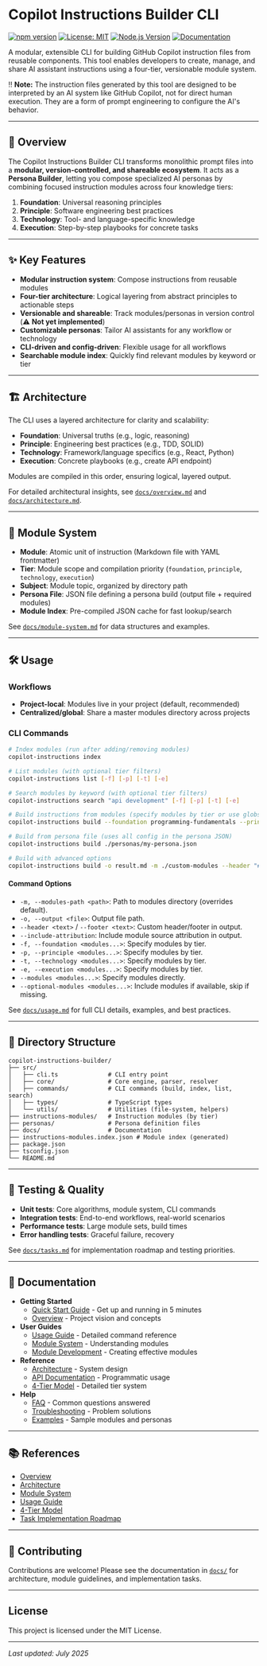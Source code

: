 # Copilot Instructions Builder CLI

[![npm version](https://img.shields.io/npm/v/copilot-instructions-builder.svg)](https://www.npmjs.com/package/copilot-instructions-builder)
[![License: MIT](https://img.shields.io/badge/License-MIT-yellow.svg)](https://opensource.org/licenses/MIT)
[![Node.js Version](https://img.shields.io/node/v/copilot-instructions-builder.svg)](https://nodejs.org)
[![Documentation](https://img.shields.io/badge/docs-available-brightgreen.svg)](./docs)

A modular, extensible CLI for building GitHub Copilot instruction files from reusable components. This tool enables developers to create, manage, and share AI assistant instructions using a four-tier, versionable module system.

‼️ **Note:** The instruction files generated by this tool are designed to be interpreted by an AI system like GitHub Copilot, not for direct human execution. They are a form of prompt engineering to configure the AI's behavior.

---

## 🚀 Overview

The Copilot Instructions Builder CLI transforms monolithic prompt files into a **modular, version-controlled, and shareable ecosystem**. It acts as a **Persona Builder**, letting you compose specialized AI personas by combining focused instruction modules across four knowledge tiers:

1. **Foundation**: Universal reasoning principles
2. **Principle**: Software engineering best practices
3. **Technology**: Tool- and language-specific knowledge
4. **Execution**: Step-by-step playbooks for concrete tasks

---

## ✨ Key Features

- **Modular instruction system**: Compose instructions from reusable modules
- **Four-tier architecture**: Logical layering from abstract principles to actionable steps
- **Versionable and shareable**: Track modules/personas in version control (⚠️ **Not yet implemented**)
- **Customizable personas**: Tailor AI assistants for any workflow or technology
- **CLI-driven and config-driven**: Flexible usage for all workflows
- **Searchable module index**: Quickly find relevant modules by keyword or tier

---

## 🏗️ Architecture

The CLI uses a layered architecture for clarity and scalability:

- **Foundation**: Universal truths (e.g., logic, reasoning)
- **Principle**: Engineering best practices (e.g., TDD, SOLID)
- **Technology**: Framework/language specifics (e.g., React, Python)
- **Execution**: Concrete playbooks (e.g., create API endpoint)

Modules are compiled in this order, ensuring logical, layered output.

For detailed architectural insights, see [`docs/overview.md`](docs/overview.md) and [`docs/architecture.md`](docs/architecture.md).

---

## 🧩 Module System

- **Module**: Atomic unit of instruction (Markdown file with YAML frontmatter)
- **Tier**: Module scope and compilation priority (`foundation`, `principle`, `technology`, `execution`)
- **Subject**: Module topic, organized by directory path
- **Persona File**: JSON file defining a persona build (output file + required modules)
- **Module Index**: Pre-compiled JSON cache for fast lookup/search

See [`docs/module-system.md`](docs/module-system.md) for data structures and examples.

---

## 🛠️ Usage

### Workflows

- **Project-local**: Modules live in your project (default, recommended)
- **Centralized/global**: Share a master modules directory across projects

### CLI Commands

```bash
# Index modules (run after adding/removing modules)
copilot-instructions index

# List modules (with optional tier filters)
copilot-instructions list [-f] [-p] [-t] [-e]

# Search modules by keyword (with optional tier filters)
copilot-instructions search "api development" [-f] [-p] [-t] [-e]

# Build instructions from modules (specify modules by tier or use globs)
copilot-instructions build --foundation programming-fundamentals --principle frontend/react --execution ui-components

# Build from persona file (uses all config in the persona JSON)
copilot-instructions build ./personas/my-persona.json

# Build with advanced options
copilot-instructions build -o result.md -m ./custom-modules --header "# Title" --footer "---" --include-attribution --optional-modules extra1 extra2
```

#### Command Options

- `-m, --modules-path <path>`: Path to modules directory (overrides default).
- `-o, --output <file>`: Output file path.
- `--header <text>` / `--footer <text>`: Custom header/footer in output.
- `--include-attribution`: Include module source attribution in output.
- `-f, --foundation <modules...>`: Specify modules by tier.
- `-p, --principle <modules...>`: Specify modules by tier.
- `-t, --technology <modules...>`: Specify modules by tier.
- `-e, --execution <modules...>`: Specify modules by tier.
- `--modules <modules...>`: Specify modules directly.
- `--optional-modules <modules...>`: Include modules if available, skip if missing.

See [`docs/usage.md`](docs/usage.md) for full CLI details, examples, and best practices.

---

## 📁 Directory Structure

```
copilot-instructions-builder/
├── src/
│   ├── cli.ts              # CLI entry point
│   ├── core/               # Core engine, parser, resolver
│   ├── commands/           # CLI commands (build, index, list, search)
│   ├── types/              # TypeScript types
│   └── utils/              # Utilities (file-system, helpers)
├── instructions-modules/   # Instruction modules (by tier)
├── personas/               # Persona definition files
├── docs/                   # Documentation
├── instructions-modules.index.json # Module index (generated)
├── package.json
├── tsconfig.json
└── README.md
```

---

## 🧪 Testing & Quality

- **Unit tests**: Core algorithms, module system, CLI commands
- **Integration tests**: End-to-end workflows, real-world scenarios
- **Performance tests**: Large module sets, build times
- **Error handling tests**: Graceful failure, recovery

See [`docs/tasks.md`](docs/tasks.md) for implementation roadmap and testing priorities.

---

## 📖 Documentation

- **Getting Started**
  - [Quick Start Guide](./docs/quickstart.md) - Get up and running in 5 minutes
  - [Overview](./docs/overview.md) - Project vision and concepts
- **User Guides**
  - [Usage Guide](./docs/usage.md) - Detailed command reference
  - [Module System](./docs/module-system.md) - Understanding modules
  - [Module Development](./docs/module-development.md) - Creating effective modules
- **Reference**
  - [Architecture](./docs/architecture.md) - System design
  - [API Documentation](./docs/api.md) - Programmatic usage
  - [4-Tier Model](./docs/4-tier-model.md) - Detailed tier system
- **Help**
  - [FAQ](./docs/faq.md) - Common questions answered
  - [Troubleshooting](./docs/troubleshooting.md) - Problem solutions
  - [Examples](./docs/examples.md) - Sample modules and personas

---

## 📚 References

- [Overview](./overview.md)
- [Architecture](./architecture.md)
- [Module System](./module-system.md)
- [Usage Guide](./usage.md)
- [4-Tier Model](./4-tier-model.md)
- [Task Implementation Roadmap](./tasks.md)

---

## 📝 Contributing

Contributions are welcome! Please see the documentation in [`docs/`](docs/) for architecture, module guidelines, and implementation tasks.

---

## License

This project is licensed under the MIT License.

---

_Last updated: July 2025_
